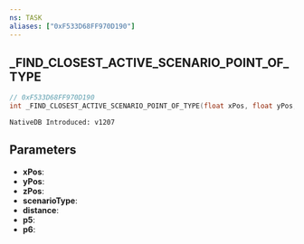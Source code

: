 ```yaml
---
ns: TASK
aliases: ["0xF533D68FF970D190"]
---
```

## _FIND_CLOSEST_ACTIVE_SCENARIO_POINT_OF_TYPE

```c
// 0xF533D68FF970D190
int _FIND_CLOSEST_ACTIVE_SCENARIO_POINT_OF_TYPE(float xPos, float yPos, float zPos, Hash scenarioType, float distance, Any p5, BOOL p6);
```

```
NativeDB Introduced: v1207
```

## Parameters
* **xPos**:
* **yPos**:
* **zPos**:
* **scenarioType**:
* **distance**:
* **p5**:
* **p6**:
